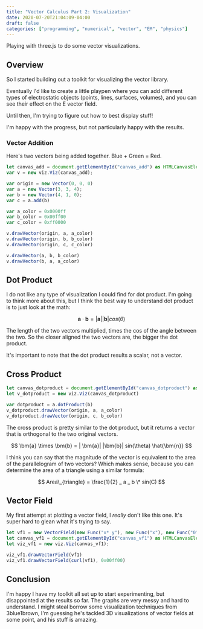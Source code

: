```yaml
---
title: "Vector Calculus Part 2: Visualization"
date: 2020-07-20T21:04:09-04:00
draft: false
categories: ["programming", "numerical", "vector", "EM", "physics"]
---
```


Playing with three.js to do some vector visualizations.

<!--more-->

## Overview

So I started building out a toolkit for visualizing the vector library.

Eventually I'd like to create a little playpen where you can add different types of electrostatic objects (points, lines, surfaces, volumes), and you can see their effect on the E vector field.

Until then, I'm trying to figure out how to best display stuff!

I'm happy with the progress, but not particularly happy with the results.

### Vector Addition

<div style="text-align: center" >
<canvas id="canvas_add" width="600" height="400"></canvas>
</div>

Here's two vectors being added together. Blue + Green = Red.

```javascript
let canvas_add = document.getElementById("canvas_add") as HTMLCanvasElement
var v = new viz.Viz(canvas_add);

var origin = new Vector(0, 0, 0)
var a = new Vector(3, 3, 4);
var b = new Vector(4, 1, 0);
var c = a.add(b)

var a_color = 0x0000ff
var b_color = 0x00ff00
var c_color = 0xff0000

v.drawVector(origin, a, a_color)
v.drawVector(origin, b, b_color)
v.drawVector(origin, c, c_color)

v.drawVector(a, b, b_color)
v.drawVector(b, a, a_color)
```

## Dot Product

<div style="text-align: center" >
<canvas id="canvas_dotproduct" width="600" height="400"></canvas>
</div>

I do not like any type of visualization I could find for dot product. I'm going to think more about this, but I think the best way to understand dot product is to just look at the math:

$$ \bm{a} \cdot \bm{b} = | \bm{a}| |\bm{b}| cos(\theta) $$

The length of the two vectors multiplied, times the cos of the angle between the two. So the closer aligned the two vectors are, the bigger the dot product.

It's important to note that the dot product results a scalar, not a vector.

## Cross Product

<div style="text-align: center" >
    <canvas id="canvas_crossproduct" width="600" height="400"></canvas>
</div>

```javascript
let canvas_dotproduct = document.getElementById("canvas_dotproduct") as HTMLCanvasElement
let v_dotproduct = new viz.Viz(canvas_dotproduct)

var dotproduct = a.dotProduct(b)
v_dotproduct.drawVector(origin, a, a_color)
v_dotproduct.drawVector(origin, c, b_color)
```

The cross product is pretty similar to the dot product, but it returns a vector that is orthogonal to the two original vectors.

$$ \bm{a} \times \bm{b} = | \bm{a}| |\bm{b}| sin(\theta) \hat{\bm{n}} $$

I think you can say that the magnitude of the vector is equivalent to the area of the parallelogram of two vectors? Which makes sense, because you can determine the area of a triangle using a similar formula:

$$ Area\_{triangle} = \frac{1}{2} _ a _ b \* sin(C) $$

## Vector Field

<div style="text-align: center" >
<canvas id="canvas_vf1" width="600" height="400"></canvas>
</div>

My first attempt at plotting a vector field, I _really_ don't like this one. It's super hard to glean what it's trying to say.

```javascript
let vf1 = new VectorField(new Func("x* y"), new Func("x"), new Func("0"))
let canvas_vf1 = document.getElementById("canvas_vf1") as HTMLCanvasElement
let viz_vf1 = new viz.Viz(canvas_vf1);

viz_vf1.drawVectorField(vf1)
viz_vf1.drawVectorField(curl(vf1), 0x00ff00)
```

## Conclusion

I'm happy I have my toolkit all set up to start experimenting, but disappointed at the results so far. The graphs are very messy and hard to understand. I might ~~steal~~ borrow some visualization techniques from 3blue1brown, I'm guessing he's tackled 3D visualizations of vector fields at some point, and his stuff is amazing.

<script src="https://cdn.jsdelivr.net/gh/c0nrad/vector/examples/vector/app.js"></script>
